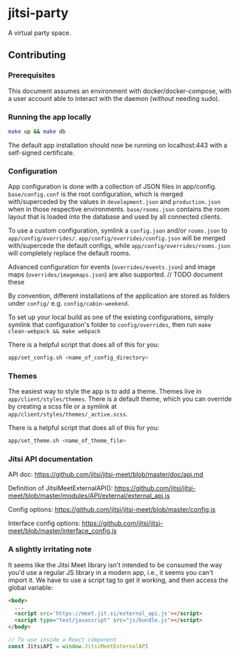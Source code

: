 # jitsi-party

A virtual party space.

## Contributing

### Prerequisites
This document assumes an environment with docker/docker-compose, with a user account able to interact with the daemon (*without* needing sudo).

### Running the app locally
```bash
make up && make db
```

The default app installation should now be running on localhost:443 with a self-signed certificate.

### Configuration

App configuration is done with a collection of JSON files in app/config.
`base/config.conf` is the root configuration, which is merged with/superceded by the values in `development.json` and `production.json` when in those respective environments.
`base/rooms.json` contains the room layout that is loaded into the database and used by all connected clients.

To use a custom configuration, symlink a `config.json` and/or `rooms.json` to `app/config/overrides/`.
`app/config/overrides/config.json` will be merged with/supercede the default configs, while `app/config/overrides/rooms.json` will completely replace the default rooms.

Advanced configuration for events (`overrides/events.json`) and image maps (`overrides/imagemaps.json`) are also supported.
// TODO document these

By convention, different installations of the application are stored as folders under `config/` e.g. `config/cabin-weekend`.

To set up your local build as one of the existing configurations, simply symlink that configuration's folder to `config/overrides`, then run `make clean-webpack && make webpack`

There is a helpful script that does all of this for you:
```bash
app/set_config.sh <name_of_config_directory>
```

### Themes

The easiest way to style the app is to add a theme.
Themes live in `app/client/styles/themes`.
There is a default theme, which you can override by creating a scss file or a symlink at `app/client/styles/themes/_active.scss`.

There is a helpful script that does all of this for you:
```bash
app/set_theme.sh <name_of_theme_file>
```

### Jitsi API documentation
API doc:
https://github.com/jitsi/jitsi-meet/blob/master/doc/api.md

Definition of JitsiMeetExternalAPI():
https://github.com/jitsi/jitsi-meet/blob/master/modules/API/external/external_api.js

Config options:
https://github.com/jitsi/jitsi-meet/blob/master/config.js

Interface config options:
https://github.com/jitsi/jitsi-meet/blob/master/interface_config.js

### A slightly irritating note
It seems like the Jitsi Meet library isn't intended to be consumed the way you'd use a regular JS library in a modern app, i.e., it seems you can't import it. We have to use a script tag to get it working, and then access the global variable:
```html
<body>
  ...
  <script src='https://meet.jit.si/external_api.js'></script>
  <script type="text/javascript" src="js/bundle.js"></script>
</body>
```

```javascript
// To use inside a React component
const JitsiAPI = window.JitsiMeetExternalAPI
```
